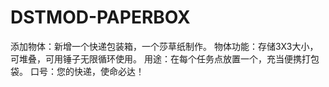 # DSTMOD-PAPERBOX
添加物体：新增一个快递包装箱，一个莎草纸制作。  物体功能：存储3X3大小，可堆叠，可用锤子无限循环使用。  用途：在每个任务点放置一个，充当便携打包袋。  口号：您的快递，使命必达！
